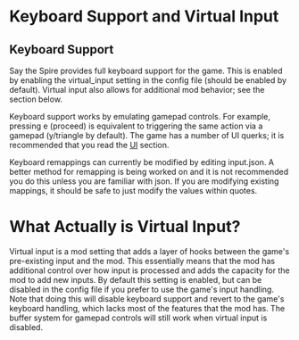 # Keyboard Support and Virtual Input

## Keyboard Support
Say the Spire provides full keyboard support for the game. This is enabled by
enabling the virtual_input setting in the config file (should be enabled by
default). Virtual input also allows for additional mod behavior; see the section
below.

Keyboard support works by emulating gamepad controls. For example, pressing e
(proceed) is equivalent to triggering the same action via a gamepad (y/triangle
by default). The game has a number of UI querks; it is recommended that you read
the [UI](../mod/ui.md) section.

Keyboard remappings can currently be modified by editing input.json. A better
method for remapping is being worked on and it is not recommended you do this
unless you are familiar with json. If you are modifying existing mappings, it
should be safe to just modify the values within quotes.

# What Actually is Virtual Input?
Virtual input is a mod setting that adds a layer of hooks between the game's
pre-existing input and the mod. This essentially means that the mod has
additional control over how input is processed and adds the capacity for the mod
to add new inputs. By default this setting is enabled, but can be disabled in
the config file if you prefer to use the game's input handling. Note that doing
this will disable keyboard support and revert to the game's keyboard handling,
which lacks most of the features that the mod has. The buffer system for gamepad
controls will still work when virtual input is disabled.